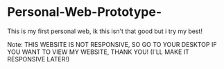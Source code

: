 # Personal-Web-Prototype-
This is my first personal web, ik this isn't that good but i try my best!

Note: THIS WEBSITE IS NOT RESPONSIVE, SO GO TO YOUR DESKTOP IF YOU WANT TO VIEW MY WEBSITE, THANK YOU! (I'LL MAKE IT RESPONSIVE LATER!)
